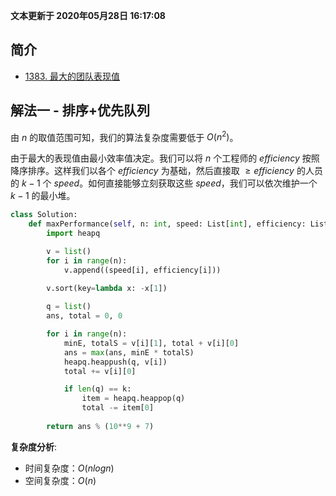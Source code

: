 **文本更新于 2020年05月28日 16:17:08**
## 简介
- [1383. 最大的团队表现值](https://leetcode-cn.com/problems/maximum-performance-of-a-team/)

## 解法一 - 排序+优先队列
由 $n$ 的取值范围可知，我们的算法复杂度需要低于 $O(n^2)$。

由于最大的表现值由最小效率值决定。我们可以将 $n$ 个工程师的 $efficiency$ 按照降序排序。这样我们以各个 $efficiency$ 为基础，然后直接取 $\geq efficiency$ 的人员的 $k-1$ 个 $speed$。如何直接能够立刻获取这些 $speed$，我们可以依次维护一个 $k-1$ 的最小堆。

```python
class Solution:
    def maxPerformance(self, n: int, speed: List[int], efficiency: List[int], k: int) -> int:
        import heapq

        v = list()
        for i in range(n):
            v.append((speed[i], efficiency[i]))
        
        v.sort(key=lambda x: -x[1])

        q = list()
        ans, total = 0, 0

        for i in range(n):
            minE, totalS = v[i][1], total + v[i][0]
            ans = max(ans, minE * totalS)
            heapq.heappush(q, v[i])
            total += v[i][0]

            if len(q) == k:
                item = heapq.heappop(q)
                total -= item[0]
        
        return ans % (10**9 + 7)
```
**复杂度分析**:
- 时间复杂度：$O(nlogn)$
- 空间复杂度：$O(n)$